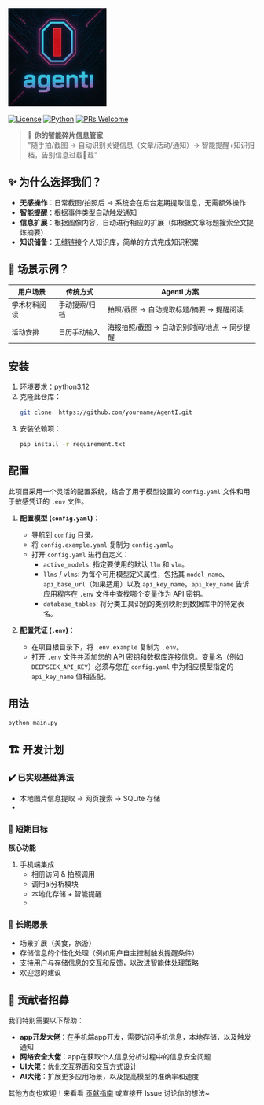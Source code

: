 
<img src="pagesetting/logo.png" alt="AgentI Logo" width="200">


[![License](https://img.shields.io/badge/License-MIT-blue.svg)](LICENSE)
[![Python](https://img.shields.io/badge/Python-3.12+-brightgreen)]()
[![PRs Welcome](https://img.shields.io/badge/PRs-welcome-brightgreen.svg)](CONTRIBUTING.md)


> 🌟 **你的智能碎片信息管家**  
"随手拍/截图 → 自动识别关键信息（文章/活动/通知）→ 智能提醒+知识归档，告别信息过载🧠载"


## ✨ 为什么选择我们？
- **无感操作**：日常截图/拍照后 → 系统会在后台定期提取信息，无需额外操作
- **智能提醒**：根据事件类型自动触发通知  
- **信息扩展**：根据图像内容，自动进行相应的扩展（如根据文章标题搜索全文提炼摘要）
- **知识储备**：无缝链接个人知识库，简单的方式完成知识积累  

## 🌟 场景示例？  
| 用户场景 | 传统方式 | AgentI 方案 |  
|----------|----------|-------------|  
| 学术材料阅读 | 手动搜索/归档 | 拍照/截图 → 自动提取标题/摘要 → 提醒阅读 |  
| 活动安排 | 日历手动输入 | 海报拍照/截图 → 自动识别时间/地点 → 同步提醒 |  


## 安装
1. 环境要求：python3.12
2. 克隆此仓库：
   ```bash
   git clone  https://github.com/yourname/AgentI.git
   ```
3. 安装依赖项：
   ```bash
   pip install -r requirement.txt
   ```

## 配置

此项目采用一个灵活的配置系统，结合了用于模型设置的 `config.yaml` 文件和用于敏感凭证的 `.env` 文件。

1.  **配置模型 (`config.yaml`)**：
    *   导航到 `config` 目录。
    *   将 `config.example.yaml` 复制为 `config.yaml`。
    *   打开 `config.yaml` 进行自定义：
        *   `active_models`: 指定要使用的默认 `llm` 和 `vlm`。
        *   `llms` / `vlms`: 为每个可用模型定义属性，包括其 `model_name`、`api_base_url`（如果适用）以及 `api_key_name`。`api_key_name` 告诉应用程序在 `.env` 文件中查找哪个变量作为 API 密钥。
        *   `database_tables`: 将分类工具识别的类别映射到数据库中的特定表名。

2.  **配置凭证 (`.env`)**：
    *   在项目根目录下，将 `.env.example` 复制为 `.env`。
    *   打开 `.env` 文件并添加您的 API 密钥和数据库连接信息。变量名（例如 `DEEPSEEK_API_KEY`）必须与您在 `config.yaml` 中为相应模型指定的 `api_key_name` 值相匹配。

## 用法

```bash
python main.py
```

## 🏗️ 开发计划
### **✔️ 已实现基础算法**  
- 本地图片信息提取 → 网页搜索 → SQLite 存储
- 
### **🎯 短期目标**  
**核心功能**  
1. 手机端集成  
   - 相册访问 & 拍照调用
   - 调用ai分析模块  
   - 本地化存储 + 智能提醒
   - 
### **🚀 长期愿景** 
- 场景扩展（美食，旅游）
- 存储信息的个性化处理（例如用户自主控制触发提醒条件）
- 支持用户与存储信息的交互和反馈，以改进智能体处理策略
- 欢迎您的建议

## 👥 贡献者招募
我们特别需要以下帮助：
- **app开发大佬**：在手机端app开发，需要访问手机信息，本地存储，以及触发通知
- **网络安全大佬**：app在获取个人信息分析过程中的信息安全问题
- **UI大佬**：优化交互界面和交互方式设计
- **AI大佬**：扩展更多应用场景，以及提高模型的准确率和速度 

其他方向也欢迎！来看看 [贡献指南](CONTRIBUTING.md) 或直接开 Issue 讨论你的想法~
